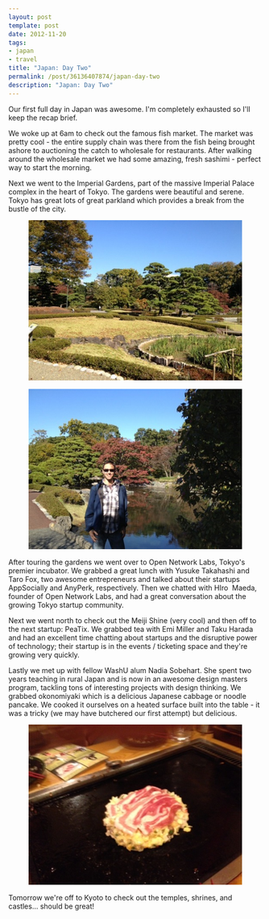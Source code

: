 ```yaml
---
layout: post
template: post
date: 2012-11-20
tags:
- japan
- travel
title: "Japan: Day Two"
permalink: /post/36136407874/japan-day-two
description: "Japan: Day Two"
---
```

<p>Our first full day in Japan was awesome. I'm completely exhausted so I'll keep the recap brief.</p>
<p>We woke up at 6am to check out the famous fish market. The market was pretty cool - the entire supply chain was there from the fish being brought ashore to auctioning the catch to wholesale for restaurants. After walking around the wholesale market we had some amazing, fresh sashimi - perfect way to start the morning.</p>
<p>Next we went to the Imperial Gardens, part of the massive Imperial Palace complex in the heart of Tokyo. The gardens were beautiful and serene. Tokyo has great lots of great parkland which provides a break from the bustle of the city.</p>
<p><figure class="tmblr-full" data-orig-height="375" data-orig-width="500"><img src="/images/ad088724ddfa7dcdb1e635d5f3d87184d6556faa2251b7d19913f2916cc6cfff.jpg" alt="image" data-orig-height="375" data-orig-width="500"></figure><figure class="tmblr-full" data-orig-height="375" data-orig-width="500"><img src="/images/25e946f0e14323fa8c43c2d118b67ac2823a8113947155ca693cf4b665d97fb6.jpg" alt="image" data-orig-height="375" data-orig-width="500"></figure></p>
<p>After touring the gardens we went over to Open Network Labs, Tokyo's premier incubator. We grabbed a great lunch with Yusuke Takahashi and Taro Fox, two awesome entrepreneurs and talked about their startups AppSocially and AnyPerk, respectively. Then we chatted with HIro &nbsp;Maeda, founder of Open Network Labs, and had a great conversation about the growing Tokyo startup community.</p>
<p>Next we went north to check out the Meiji Shine (very cool) and then off to the next startup: PeaTix. We grabbed tea with Emi Miller and Taku Harada and had an excellent time chatting about startups and the disruptive power of technology; their startup is in the events / ticketing space and they're growing very quickly.</p>
<p>Lastly we met up with fellow WashU alum Nadia Sobehart. She spent two years teaching in rural Japan and is now in an awesome design masters program, tackling tons of interesting projects with design thinking. We grabbed okonomiyaki which is a delicious Japanese cabbage or noodle pancake. We cooked it ourselves on a heated surface built into the table - it was a tricky (we may have butchered our first attempt) but delicious.</p>
<p><figure class="tmblr-full" data-orig-height="375" data-orig-width="500"><img src="/images/ccd8376a46eb9578c15eab5c947cea4207aff8c9b580b4870f7299744ab45fc7.jpg" alt="image" data-orig-height="375" data-orig-width="500"></figure></p>
<p>Tomorrow we're off to Kyoto to check out the temples, shrines, and castles... should be great!</p>
